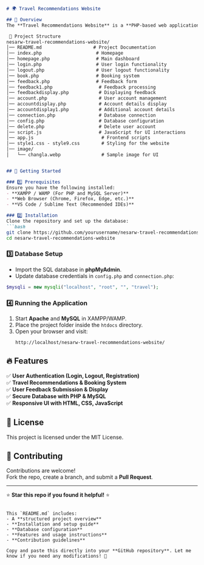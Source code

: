 ```markdown
# 🌍 Travel Recommendations Website

## 📌 Overview
The **Travel Recommendations Website** is a **PHP-based web application** that helps users find and book travel experiences. It features **user authentication, feedback submission, and travel recommendations**.

 📂 Project Structure
nesarw-travel-recommendations-website/
│── README.md                   # Project Documentation
│── index.php                    # Homepage
│── homepage.php                 # Main dashboard
│── login.php                    # User login functionality
│── logout.php                   # User logout functionality
│── book.php                     # Booking system
│── feedback.php                 # Feedback form
│── feedback1.php                 # Feedback processing
│── feedbackdisplay.php           # Displaying feedback
│── account.php                   # User account management
│── accountdisplay.php            # Account details display
│── accountdisplay1.php           # Additional account details
│── connection.php                # Database connection
│── config.php                    # Database configuration
│── delete.php                    # Delete user account
│── script.js                     # JavaScript for UI interactions
│── app.js                         # Frontend scripts
│── style1.css - style9.css        # Styling for the website
│── image/
│   └── changla.webp               # Sample image for UI


## 🚀 Getting Started

### 1️⃣ Prerequisites
Ensure you have the following installed:
- **XAMPP / WAMP (For PHP and MySQL Server)**
- **Web Browser (Chrome, Firefox, Edge, etc.)**
- **VS Code / Sublime Text (Recommended IDEs)**

### 2️⃣ Installation
Clone the repository and set up the database:
```bash
git clone https://github.com/yourusername/nesarw-travel-recommendations-website.git
cd nesarw-travel-recommendations-website
```

### 3️⃣ Database Setup
- Import the SQL database in **phpMyAdmin**.
- Update database credentials in `config.php` and `connection.php`:
```php
$mysqli = new mysqli("localhost", "root", "", "travel");
```

### 4️⃣ Running the Application
1. Start **Apache** and **MySQL** in XAMPP/WAMP.
2. Place the project folder inside the `htdocs` directory.
3. Open your browser and visit:
   ```
   http://localhost/nesarw-travel-recommendations-website/
   ```

## 🔥 Features
✅ **User Authentication (Login, Logout, Registration)**  
✅ **Travel Recommendations & Booking System**  
✅ **User Feedback Submission & Display**  
✅ **Secure Database with PHP & MySQL**  
✅ **Responsive UI with HTML, CSS, JavaScript**  

## 📜 License
This project is licensed under the MIT License.

## 🤝 Contributing
Contributions are welcome!  
Fork the repo, create a branch, and submit a **Pull Request**.

---

⭐ **Star this repo if you found it helpful!** ⭐
```

This `README.md` includes:
- A **structured project overview**
- **Installation and setup guide**
- **Database configuration**
- **Features and usage instructions**
- **Contribution guidelines**

Copy and paste this directly into your **GitHub repository**. Let me know if you need any modifications! 🚀
